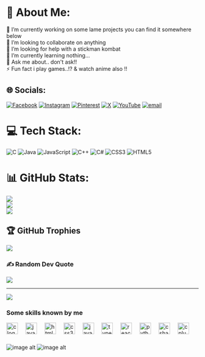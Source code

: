 # 💫 About Me:
🔭 I’m currently working on some lame projects you can find it somewhere below<br>👯 I’m looking to collaborate on anything<br>🤝 I’m looking for help with a stickman kombat<br>🌱 I’m currently learning nothing...<br>💬 Ask me about.. don't ask!!<br>⚡ Fun fact i play games..!? & watch anime also !!


## 🌐 Socials:
[![Facebook](https://img.shields.io/badge/Facebook-%231877F2.svg?logo=Facebook&logoColor=white)](https://facebook.com/https://www.facebook.com/solofardeen) [![Instagram](https://img.shields.io/badge/Instagram-%23E4405F.svg?logo=Instagram&logoColor=white)](https://instagram.com/https://www.instagram.com/solofardeen) [![Pinterest](https://img.shields.io/badge/Pinterest-%23E60023.svg?logo=Pinterest&logoColor=white)](https://pinterest.com/https://www.pinterest.com/solofardeen) [![X](https://img.shields.io/badge/X-black.svg?logo=X&logoColor=white)](https://x.com/https://x.com/solofardeen) [![YouTube](https://img.shields.io/badge/YouTube-%23FF0000.svg?logo=YouTube&logoColor=white)](https://youtube.com/@https://x.com/solofardeen) [![email](https://img.shields.io/badge/Email-D14836?logo=gmail&logoColor=white)](mailto:fardeen070205@gmail.com) 

# 💻 Tech Stack:
![C](https://img.shields.io/badge/c-%2300599C.svg?style=for-the-badge&logo=c&logoColor=white) ![Java](https://img.shields.io/badge/java-%23ED8B00.svg?style=for-the-badge&logo=openjdk&logoColor=white) ![JavaScript](https://img.shields.io/badge/javascript-%23323330.svg?style=for-the-badge&logo=javascript&logoColor=%23F7DF1E) ![C++](https://img.shields.io/badge/c++-%2300599C.svg?style=for-the-badge&logo=c%2B%2B&logoColor=white) ![C#](https://img.shields.io/badge/c%23-%23239120.svg?style=for-the-badge&logo=csharp&logoColor=white) ![CSS3](https://img.shields.io/badge/css3-%231572B6.svg?style=for-the-badge&logo=css3&logoColor=white) ![HTML5](https://img.shields.io/badge/html5-%23E34F26.svg?style=for-the-badge&logo=html5&logoColor=white)
# 📊 GitHub Stats:
![](https://github-readme-stats.vercel.app/api?username=solofardeen&theme=highcontrast&hide_border=true&include_all_commits=false&count_private=false)<br/>
![](https://nirzak-streak-stats.vercel.app/?user=solofardeen&theme=highcontrast&hide_border=true)<br/>
![](https://github-readme-stats.vercel.app/api/top-langs/?username=solofardeen&theme=highcontrast&hide_border=true&include_all_commits=false&count_private=false&layout=compact)

## 🏆 GitHub Trophies
![](https://github-profile-trophy.vercel.app/?username=solofardeen&theme=radical&no-frame=true&no-bg=false&margin-w=4)

### ✍️ Random Dev Quote
![](https://quotes-github-readme.vercel.app/api?type=vetical&theme=radical)

---
[![](https://visitcount.itsvg.in/api?id=solofardeen&icon=0&color=0)](https://visitcount.itsvg.in)

### Some skills known by me

<div align="left">
  <img src="https://cdn.jsdelivr.net/gh/devicons/devicon/icons/c/c-original.svg" height="30" alt="c logo"  />
  <img width="12" />
  <img src="https://cdn.jsdelivr.net/gh/devicons/devicon/icons/java/java-original.svg" height="30" alt="java logo"  />
  <img width="12" />
  <img src="https://cdn.jsdelivr.net/gh/devicons/devicon/icons/html5/html5-original.svg" height="30" alt="html5 logo"  />
  <img width="12" />
  <img src="https://cdn.jsdelivr.net/gh/devicons/devicon/icons/css3/css3-original.svg" height="30" alt="css3 logo"  />
  <img width="12" />
  <img src="https://cdn.jsdelivr.net/gh/devicons/devicon/icons/javascript/javascript-original.svg" height="30" alt="javascript logo"  />
  <img width="12" />
  <img src="https://cdn.jsdelivr.net/gh/devicons/devicon/icons/typescript/typescript-original.svg" height="30" alt="typescript logo"  />
  <img width="12" />
  <img src="https://cdn.jsdelivr.net/gh/devicons/devicon/icons/react/react-original.svg" height="30" alt="react logo"  />
  <img width="12" />
  <img src="https://cdn.jsdelivr.net/gh/devicons/devicon/icons/python/python-original.svg" height="30" alt="python logo"  />
  <img width="12" />
  <img src="https://cdn.jsdelivr.net/gh/devicons/devicon/icons/csharp/csharp-original.svg" height="30" alt="csharp logo"  />
  <img width="12" />
  <img src="https://cdn.jsdelivr.net/gh/devicons/devicon/icons/cplusplus/cplusplus-original.svg" height="30" alt="cplusplus logo"  />
</div>


###
![image alt](https://easydrawingguides.com/wp-content/uploads/2024/05/how-to-draw-zoro-from-one-piece-featured-image-1200.png)
![image alt](https://i.pinimg.com/originals/5e/a1/bf/5ea1bf8c3f2072888c985e8dc03dd768.gif)

  
